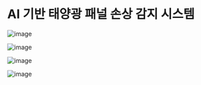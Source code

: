 # AI 기반 태양광 패널 손상 감지 시스템
![image](https://github.com/user-attachments/assets/7346bd0c-6d86-434d-94ec-13eb8ed40b8b)


![image](https://github.com/user-attachments/assets/08df05ad-6e1e-49c3-930a-af190c1d6af2)


![image](https://github.com/user-attachments/assets/a7a2d9db-54e4-4e80-9acf-c175c872cff6)


![image](https://github.com/user-attachments/assets/c017fc27-7dc8-4e80-a09a-46c4dabda9d8)

